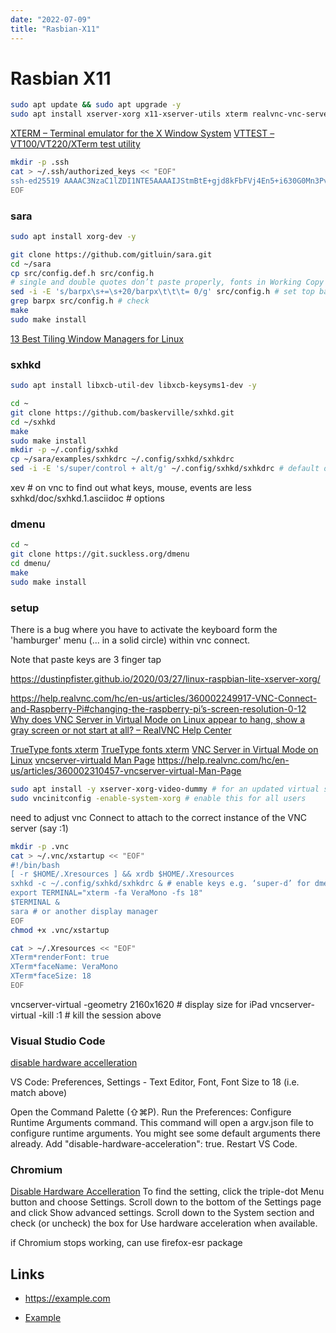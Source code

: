 ```yaml
---
date: "2022-07-09"
title: "Rasbian-X11"
---
```


<!-- markdownlint-disable MD025 -->
# Rasbian X11
<!-- markdownlint-enable MD025 -->
```bash
sudo apt update && sudo apt upgrade -y
sudo apt install xserver-xorg x11-xserver-utils xterm realvnc-vnc-server git -y
```

[XTERM – Terminal emulator for the X Window System](https://invisible-island.net/xterm/)
[VTTEST – VT100/VT220/XTerm test utility](https://invisible-island.net/vttest/)

```bash
mkdir -p .ssh
cat > ~/.ssh/authorized_keys << "EOF"
ssh-ed25519 AAAAC3NzaC1lZDI1NTE5AAAAIJStmBtE+gjd8kFbFVj4En5+i630G0Mn3Pv4+p5sQyde
EOF
```

### sara

```bash
sudo apt install xorg-dev -y

git clone https://github.com/gitluin/sara.git
cd ~/sara
cp src/config.def.h src/config.h
# single and double quotes don’t paste properly, fonts in Working Copy need to be set to 'programming' and not natural
sed -i -E 's/barpx\s+=\s+20/barpx\t\t\t= 0/g' src/config.h # set top bar to 0
grep barpx src/config.h # check
make
sudo make install
```

[13 Best Tiling Window Managers for Linux](https://www.tecmint.com/best-tiling-window-managers-for-linux/)

### sxhkd

```bash
sudo apt install libxcb-util-dev libxcb-keysyms1-dev -y

cd ~
git clone https://github.com/baskerville/sxhkd.git
cd ~/sxhkd
make
sudo make install
mkdir -p ~/.config/sxhkd
cp ~/sara/examples/sxhkdrc ~/.config/sxhkd/sxhkdrc
sed -i -E 's/super/control + alt/g' ~/.config/sxhkd/sxhkdrc # default one probably needs significant editing, no super on iPad keyboard
```

xev # on vnc to find out what keys, mouse, events are
less sxhkd/doc/sxhkd.1.asciidoc # options


### dmenu

```bash
cd ~
git clone https://git.suckless.org/dmenu
cd dmenu/
make
sudo make install
```

### setup

There is a bug where you have to activate the keyboard form the 'hamburger' menu (... in a solid circle) within vnc connect.

Note that paste keys are 3 finger tap

https://dustinpfister.github.io/2020/03/27/linux-raspbian-lite-xserver-xorg/

https://help.realvnc.com/hc/en-us/articles/360002249917-VNC-Connect-and-Raspberry-Pi#changing-the-raspberry-pi’s-screen-resolution-0-12
[Why does VNC Server in Virtual Mode on Linux appear to hang, show a gray screen or not start at all? – RealVNC Help Center](https://help.realvnc.com/hc/en-us/articles/360003474792#using-vnc-server-6-2-0-or-later--0-0)

[TrueType fonts xterm](https://unix.stackexchange.com/questions/219370/larger-xterm-fonts-on-hidpi-displays)
[TrueType fonts xterm](https://superuser.com/questions/463414/how-to-get-truetype-fonts-to-display-in-xterm-from-a-xresources-file)
[VNC Server in Virtual Mode on Linux](https://help.realvnc.com/hc/en-us/articles/360003474752)
[vncserver-virtuald Man Page](https://help.realvnc.com/hc/en-us/articles/360002310717-vncserver-virtuald-Man-Page#vncserver-virtuald-0-0)
https://help.realvnc.com/hc/en-us/articles/360002310457-vncserver-virtual-Man-Page


```bash
sudo apt install -y xserver-xorg-video-dummy # for an updated virtual server to be used by vncserver
sudo vncinitconfig -enable-system-xorg # enable this for all users
```

need to adjust vnc Connect to attach to the correct instance of the VNC server (say :1)


```bash
mkdir -p .vnc
cat > ~/.vnc/xstartup << "EOF"
#!/bin/bash
[ -r $HOME/.Xresources ] && xrdb $HOME/.Xresources
sxhkd -c ~/.config/sxhkd/sxhkdrc & # enable keys e.g. ‘super-d’ for dmenu
export TERMINAL="xterm -fa VeraMono -fs 18"
$TERMINAL &
sara # or another display manager
EOF
chmod +x .vnc/xstartup
```

```bash
cat > ~/.Xresources << "EOF"
XTerm*renderFont: true
XTerm*faceName: VeraMono
XTerm*faceSize: 18
EOF
```

vncserver-virtual -geometry 2160x1620 # display size for iPad
vncserver-virtual -kill :1 # kill the session above


### Visual Studio Code

[disable hardware accelleration](https://code.visualstudio.com/updates/v1_40)

VS Code: Preferences, Settings - Text Editor, Font, Font Size to 18 (i.e. match above)

Open the Command Palette (⇧⌘P).
Run the Preferences: Configure Runtime Arguments command.
This command will open a argv.json file to configure runtime arguments. You might see some default arguments there already.
Add "disable-hardware-acceleration": true.
Restart VS Code.

### Chromium

[Disable Hardware Accelleration](https://www.cnet.com/tech/computing/3-ways-to-improve-chromes-performance/)
To find the setting, click the triple-dot Menu button and choose Settings.
Scroll down to the bottom of the Settings page and click Show advanced settings.
Scroll down to the System section and check (or uncheck) the box for Use hardware acceleration when available.

if Chromium stops working, can use firefox-esr package

## Links

<!-- markdownlint-disable MD034 -->
* https://example.com
<!-- markdownlint-enable MD034 -->
* [Example](https://example.com)